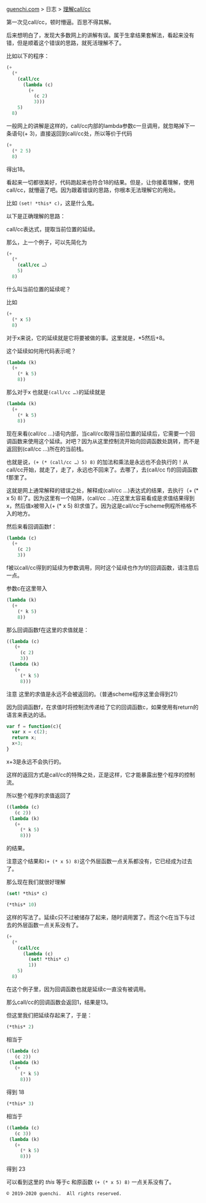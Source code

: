 [guenchi.com](index.html) > 日志 > [理解call/cc](0x7c05.md)

第一次见call/cc，顿时懵逼。百思不得其解。


后来想明白了，发现大多数网上的讲解有误。属于生拿结果套解法，看起来没有错，但是顺着这个错误的思路，就死活理解不了。


比如以下的程序：

```scheme
(+ 
  (*
    (call/cc
      (lambda (c)
        (+ 
          (c 2) 
          3))) 
    5) 
  8)
```

一般网上的讲解是这样的，call/cc内部的lambda参数c一旦调用，就忽略掉下一条语句(+ 3)，直接返回到call/cc处，所以等价于代码

```scheme
(+ 
  (* 2 5)
  8)
```


得出18。


看起来一切都很美好，代码跑起来也符合18的结果。但是，让你接着理解，使用call/cc，就懵逼了吧。因为跟着错误的思路，你根本无法理解它的用处。


比如 `(set! *this* c)`，这是什么鬼。


以下是正确理解的思路：


call/cc表达式，提取当前位置的延续。


那么，上一个例子，可以先简化为

```scheme
(+ 
  (* 
    (call/cc …）
    5)
  8)
```


什么叫当前位置的延续呢？


比如

```scheme
(+ 
  (* x 5) 
  8)
```

对于x来说，它的延续就是它将要被做的事。这里就是，*5然后+8。


这个延续如何用代码表示呢？

```scheme
(lambda (k)
  (+ 
    (* k 5) 
    8))
```


那么对于x 也就是`(call/cc …)`的延续就是

```scheme
(lambda (k)
  (+ 
    (* k 5) 
    8))
```

现在来看(call/cc ...)语句内部，当call/cc取得当前位置的延续后，它需要一个回调函数来使用这个延续。对吧？因为从这里控制流开始向回调函数处跳转，而不是返回到(call/cc ...)所在的当前栈。


也就是说，`(+ (* (call/cc …）5) 8)` 的加法和乘法是永远也不会执行的！从call/cc开始，就走了，走了，永远也不回来了。去哪了，去(call/cc f)的回调函数f那里了。


这就是网上通常解释的错误之处，解释成(call/cc ...)表达式的结果，去执行（+ (* x 5) 8)了。因为这里有一个陷阱，(call/cc ...)在这里太容易看成是求值结果得到x，然后值x被带入(+ (* x 5) 8)求值了。因为这是call/cc于scheme例程所格格不入的地方。


然后来看回调函数f：

```scheme
(lambda (c)
  (+ 
    (c 2)
    3))
```


f被以call/cc得到的延续为参数调用，同时这个延续也作为f的回调函数，请注意后一点。


参数c在这里带入

```scheme
(lambda (k)
  (+ 
    (* k 5) 
    8))
```


那么回调函数f在这里的求值就是：

```scheme
((lambda (c)
   (+ 
     (c 2) 
     3))
 (lambda (k)
   (+ 
     (* k 5) 
     8)))
```


注意 这里的求值是永远不会被返回的。（普通scheme程序这里会得到21）


因为回调函数f，在求值时将控制流传递给了它的回调函数c，如果使用有return的语言来表达的话。

```javascript
var f = function(c){
  var x = c(2);
  return x;
  x+3;
}
```


x+3是永远不会执行的。


这样的返回方式是call/cc的特殊之处，正是这样，它才能暴露出整个程序的控制流。


所以整个程序的求值返回了

```scheme
((lambda (c)
   (c 2))
 (lambda (k)
   (+ 
     (* k 5) 
     8)))
```


的结果。


注意这个结果和`(+ (* x 5) 8)`这个外层函数一点关系都没有，它已经成为过去了。


那么现在我们就很好理解

```scheme
(set! *this* c)

(*this* 10)
```


这样的写法了。延续c只不过被储存了起来，随时调用罢了。而这个c在当下与过去的外层函数一点关系没有了。

```scheme
(+ 
  (*
    (call/cc
      (lambda (c)
        (set! *this* c) 
        1)) 
    5) 
  8)
```


在这个例子里，因为回调函数也就是延续c一直没有被调用。


那么call/cc的回调函数会返回1，结果是13。


但这里我们把延续存起来了，于是：

```scheme
(*this* 2)
```


相当于

```scheme
((lambda (c)
   (c 2))
 (lambda (k)
   (+ 
     (* k 5) 
     8)))
```


得到 18

```scheme
(*this* 3)
```


相当于

```scheme
((lambda (c)
   (c 3))
 (lambda (k)
   (+ 
     (* k 5) 
     8)))
```


得到 23


可以看到这里的 *this* 等于c 和原函数 `(+ (* x 5) 8)` 一点关系没有了。


```
© 2019-2020 guenchi.  All rights reserved.
```
